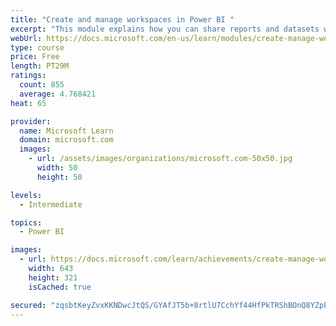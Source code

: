 ```yaml
---
title: "Create and manage workspaces in Power BI "
excerpt: "This module explains how you can share reports and datasets with your users and how to create a deployment strategy that makes sense for you and your organization. Furthermore, you will learn about data lineage in Microsoft Power BI."
webUrl: https://docs.microsoft.com/en-us/learn/modules/create-manage-workspaces-power-bi/
type: course
price: Free
length: PT29M
ratings:
  count: 855
  average: 4.768421
heat: 65

provider:
  name: Microsoft Learn
  domain: microsoft.com
  images:
    - url: /assets/images/organizations/microsoft.com-50x50.jpg
      width: 50
      height: 50

levels:
  - Intermediate

topics:
  - Power BI

images:
  - url: https://docs.microsoft.com/learn/achievements/create-manage-workspaces-power-bi-social.png
    width: 643
    height: 321
    isCached: true

secured: "zqsbtKeyZvxKKNDwcJtQS/GYAfJT5b+8rtlU7CchYf44HfPkTRShBOnQ8YZpLjEIQ1mMddTyco118UOOvIuW3X95jz4WLmD4TQkp8I80lZcl6l+n7XZIFm8Mua6fwtOV+32P58QjvYBGTPzxSBGl9xpjdDuzMO7bW1VVDv5bRBRg3xarzpIremcm/LgtPPLcDVwEjGT64sjU9pWi5KnAldL7v+0Hq0WsM/Y0BZxTP61ONLcVXf6ow+JHaX3L5awpSoaXVWFGOHXP0goU1uRDqsnqdffyn8Vu3BUJXFNCXOoFbVINMO19tf/G5i04VNxwj17CFx8ZIl1R2Q9/SgngPY5zLPLiehYhVHN9LCwUcmeeEREIr9r9a2jrBwbSZpikrCqJHRt9PZ+kvcyoiRZBy1WVGfMIFwPCyk4praXsDkQ=;h5yo+UaSnDwp0M1YTJt2IQ=="
---
```


